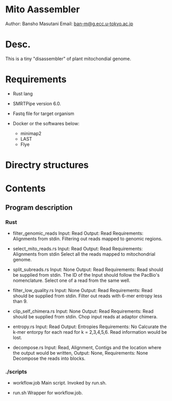 # Mito Aassembler

Author: Bansho Masutani
Email: ban-m@g.ecc.u-tokyo.ac.jp

# Desc.

This is a tiny "disassembler" of plant mitochondial genome.

# Requirements

- Rust lang
- SMRTPipe version 6.0.
- Fastq file for target organism

- Docker or the softwares below:
  - minimap2
  - LAST
  - Flye


# Directry structures


# Contents

## Program description

### Rust

- filter_genomic_reads
Input: Read<Fasta>
Output: Read<Fasta>
Requirements: Alignments<Paf> from stdin.
Filtering out reads mapped to genomic regions.

- select_mito_reads.rs
Input: Read<Fasta>
Output: Read<Fasta>
Requirements: Alignments<PAF> from stdin
Select all the reads mapped to mitochondrial genome.

- split_subreads.rs
Input: None
Output: Read<Fasta>
Requirements: Read<Fasta> should be supplied from stdin. The ID of the Input should follow the PacBio's nomenclature.
Select one of a read from the same well.

- filter_low_quality.rs
Input: None
Output: Read<Fasta>
Requirements: Read<Fasta> should be supplied from stdin.
Filter out reads with 6-mer entropy less than 9.

- clip_self_chimera.rs
Input: None
Output: Read<Fasta>
Requirements: Read<Fasta> should be supplied from stdin.
Chop input reads at adaptor chimera.

- entropy.rs
Input: Read<Fasta>
Output: Entropies<TSV>
Requirements: No
Calcurate the k-mer entorpy for each read for k = 2,3,4,5,6. Read information would be lost.

- decompose.rs
Input: Read<Fasta>, Alignment<LASTTAB>, Contigs<Fasta> and the location where the output would be written<Path>,
Output: None,
Requirements: None
Decompose the reads into blocks.

### ./scripts

- workflow.job
Main script. Invoked by run.sh.

- run.sh
Wrapper for workflow.job.